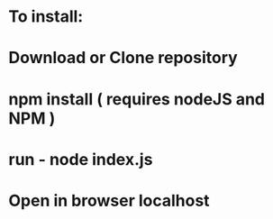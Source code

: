 # To install:
# Download or Clone repository 
# npm install ( requires nodeJS and NPM ) 
# run - node index.js
# Open in browser localhost